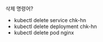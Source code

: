 삭제 명령어?
- kubectl delete service chk-hn
- kubectl delete deployment chk-hn
- kubectl delete pod nginx
